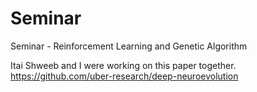 # Seminar
Seminar - Reinforcement Learning and Genetic Algorithm

Itai Shweeb and I were working on this paper together.
 https://github.com/uber-research/deep-neuroevolution
